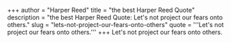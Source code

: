+++
author = "Harper Reed"
title = "the best Harper Reed Quote"
description = "the best Harper Reed Quote: Let's not project our fears onto others."
slug = "lets-not-project-our-fears-onto-others"
quote = '''Let's not project our fears onto others.'''
+++
Let's not project our fears onto others.
